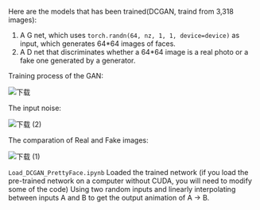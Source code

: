 Here are the models that has been trained(DCGAN, traind from 3,318 images):
1. A G net, which uses `torch.randn(64, nz, 1, 1, device=device)` as input, which generates 64*64 images of faces.
2. A D net that discriminates whether a 64*64 image is a real photo or a fake one generated by a generator.

Training process of the GAN:

![下载](https://user-images.githubusercontent.com/72572210/123406543-f3678c80-d5a2-11eb-936f-b96cdf739531.png)


The input noise:

![下载 (2)](https://user-images.githubusercontent.com/72572210/123406734-1e51e080-d5a3-11eb-8f2e-a7d13f4f28aa.png)


The comparation of Real and Fake images:

![下载 (1)](https://user-images.githubusercontent.com/72572210/123406782-2f025680-d5a3-11eb-9fcd-b20b2ab9fa7b.png)





`Load_DCGAN_PrettyFace.ipynb`
Loaded the trained network (if you load the pre-trained network on a computer without CUDA, you will need to modify some of the code)
Using two random inputs and linearly interpolating between inputs A and B to get the output animation of A -> B.
